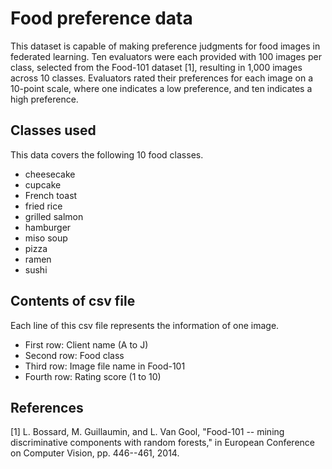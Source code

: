 # Food preference data

This dataset is capable of making preference judgments for food images in federated learning.
Ten evaluators were each provided with 100 images per class, selected from the Food-101 dataset [1], resulting in 1,000 images across 10 classes.
Evaluators rated their preferences for each image on a 10-point scale, where one indicates a low preference, and ten indicates a high preference.

## Classes used
This data covers the following 10 food classes.

- cheesecake
- cupcake
- French toast
- fried rice
- grilled salmon
- hamburger
- miso soup
- pizza
- ramen
- sushi

## Contents of csv file
Each line of this csv file represents the information of one image.

- First row: Client name (A to J)
- Second row: Food class
- Third row: Image file name in Food-101
- Fourth row: Rating score (1 to 10)

## References
[1] L. Bossard, M. Guillaumin, and L. Van Gool, "Food-101 -- mining discriminative components with random forests," in European Conference on Computer Vision, pp. 446--461, 2014.
